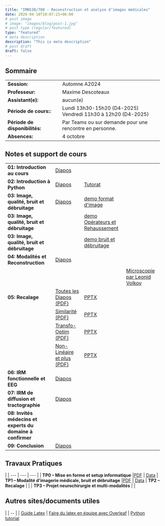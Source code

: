 ```yaml
---
title: "IMN530/708 - Reconstruction et analyse d’images médicales"
date: 2020-04-18T10:07:21+06:00
# post image
# image: "images/blog/post-1.jpg"
# post type (regular/featured)
type: "featured"
# meta description
description: "This is meta description"
# post draft
draft: false
---
```


## Sommaire

| | |
|--|--|
|**Session:** | Automne A2024
| **Professeur:** | Maxime Descoteaux
| **Assistant(e):** | 	aucun(e)
| **Période de cours::** | Lundi 13h30-15h20 (D4-2025) <br>Vendredi 11h30 à 12h20 (D4-2025)
| **Période de disponibilités:** | Par Teams ou sur demande pour une rencontre en personne.
| **Absences:** | 4 octobre

## Notes et support de cours

<style>
table {
    border-collapse: collapse;
}
table, th, td {
   border: none!important;
}
blockquote {
    border-left: solid blue;
    padding-left: 10px;
}
</style>
| | | | |
|-------------|-------------|-------|--------|
| **01: Introduction au cours**               | [Diapos](imn_courses/imn530/cours/Intro.pdf) | |
| **02: Introduction à Python**               | [Diapos](imn_courses/imn530/cours/Intro_python.pptx)  | [Tutorat](imn_courses/imn530/demos/python_tutorial.zip) 
| **03: Image, qualité, bruit et débruitage** | [Diapos](imn_courses/imn530/cours/imagequalitedebruitage.pdf)  | [demo format d'image](imn_courses/imn530/demos/demoImageFormat.zip)         |
| **03: Image, qualité, bruit et débruitage** | | [demo Opérateurs et Rehaussement](imn_courses/imn530/demos/demoRehaussementContour.zip)            |
| **03: Image, qualité, bruit et débruitage** |  | [demo bruit et débruitage](imn_courses/imn530/demos/demoNoiseDenoise.zip)            |
| **04: Modalités et Reconstruction**         | [Diapos](imn_courses/imn530/cours/ModaliteImagerie.pdf) |            |
  		     			      | | | [Microscopie par Leonid Volkov](imn_courses/imn530/guests/Microscopie_LVolkov.pptx)
| **05: Recalage**                            | [Toutes les Diapos (PDF)](imn_courses/imn530/cours/Recalage.pdf) | [PPTX](imn_courses/imn530/cours/Recalage.pptx)           |
| 					      | [Similarité (PDF)](imn_courses/imn530/cours/Recalage-Simil.pdf) | [PPTX](imn_courses/imn530/cours/Recalage-Simil.pptx)
| 					      | [Transfo-Optim (PDF)](imn_courses/imn530/cours/Recalage-Transfo-Optim.pdf) | [PPTX](imn_courses/imn530/cours/Recalage-Transfo-Optim.pptx)
| 					      | [Non-Linéaire et plus (PDF)](imn_courses/imn530/cours/Recalage-NonLineaire-et-plus.pdf) | [PPTX](imn_courses/imn530/cours/Recalage-NonLineaire-et-plus.pptx)
| **06: IRM fonctionnelle et EEG**            | [Diapos](imn_courses/imn530/guests/IRMf-EEG_whittingstall.pdf) |            |
| **07: IRM de diffusion et tractographie**   | [Diapos](imn_courses/imn530/cours/IRMd.pdf) |            |
| **08: Invités médecins et experts du domaine à confirmer** |  |            |
| **09: Conclusion**                          | [Diapos](imn_courses/imn530/cours/conclusion.pdf) |            |   

## Travaux Pratiques
|
| --- | --- | --- |
| **TP0 – Mise en forme et setup informatique** |[PDF](imn_courses/imn530/TP0.pdf) | [Data](imn_courses/imn530/Data_TP0.zip) 
| **TP1 – Modalité d'imagerie médicale, bruit et débruitage** |[PDF](imn_courses/imn530/TP1.pdf) | [Data](imn_courses/imn530/Data_TP1.zip) 
| **TP2 – Recalage** | | 
| **TP3 – Projet neurochirurgie et multi-modalités** | | 


## Autres sites/documents utiles

|
| -- |
| [Guide Latex](courses/imn359/misc/latex-guide.pdf)
| [Faire du latex en équipe avec Overleaf](https://www.overleaf.com/)
| [Python tutorial](https://docs.python.org/3/tutorial/)
